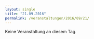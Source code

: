 ```yaml
---
layout: single
title: "21.09.2016"
permalink: /veranstaltungen/2016/09/21/
---
```


Keine Veranstaltung an diesem Tag.
